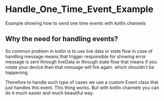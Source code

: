# Handle_One_Time_Event_Example
Example showing how to send one time events with kotlin channels

## Why the need for handling events? 

So common problem in kotlin is to use live data or state flow in case of handling message
means that trigger responsible for showing error message is sent through liveData or through state flow 
that means if you rotate your device then that message will fire again. 
which shouldn't be happening.

Therefore to handle such type of cases we use a custom Event class that just handles this event.
This thing works. 
But with kotlin channels you can do it much easier and much beautiful way. 





























